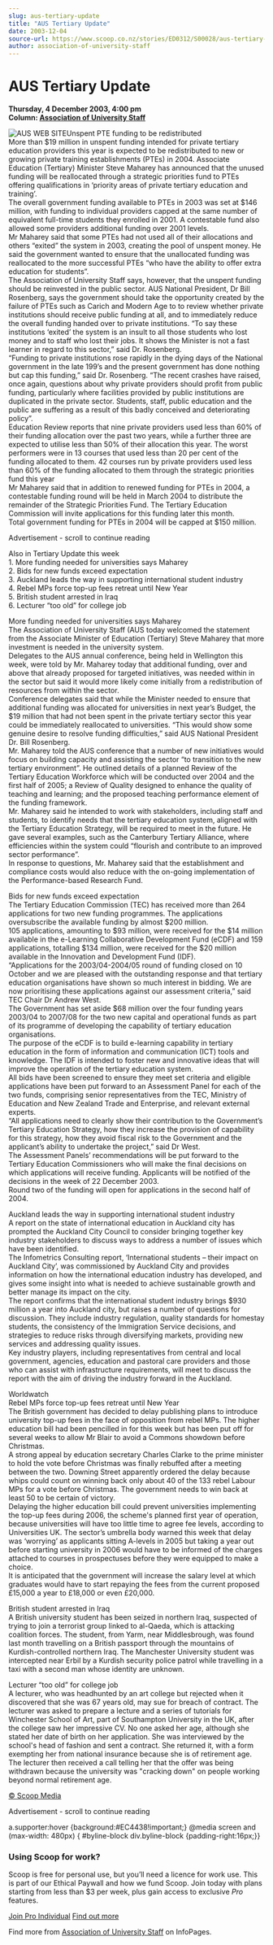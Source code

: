 ```yaml
---
slug: aus-tertiary-update
title: "AUS Tertiary Update"
date: 2003-12-04
source-url: https://www.scoop.co.nz/stories/ED0312/S00028/aus-tertiary-update.htm
author: association-of-university-staff
---
```

AUS Tertiary Update
===================

**Thursday, 4 December 2003, 4:00 pm**  
**Column: [Association of University Staff](https://info.scoop.co.nz/Association_of_University_Staff)**

![AUS WEB SITE](http://www.aus.ac.nz/pictures/logo.gif)Unspent PTE funding to be redistributed  
More than $19 million in unspent funding intended for private tertiary education providers this year is expected to be redistributed to new or growing private training establishments (PTEs) in 2004. Associate Education (Tertiary) Minister Steve Maharey has announced that the unused funding will be reallocated through a strategic priorities fund to PTEs offering qualifications in ‘priority areas of private tertiary education and training’.  
The overall government funding available to PTEs in 2003 was set at $146 million, with funding to individual providers capped at the same number of equivalent full-time students they enrolled in 2001. A contestable fund also allowed some providers additional funding over 2001 levels.  
Mr Maharey said that some PTEs had not used all of their allocations and others “exited” the system in 2003, creating the pool of unspent money. He said the government wanted to ensure that the unallocated funding was reallocated to the more successful PTEs “who have the ability to offer extra education for students”.  
The Association of University Staff says, however, that the unspent funding should be reinvested in the public sector. AUS National President, Dr Bill Rosenberg, says the government should take the opportunity created by the failure of PTEs such as Carich and Modern Age to to review whether private institutions should receive public funding at all, and to immediately reduce the overall funding handed over to private institutions. “To say these institutions ‘exited’ the system is an insult to all those students who lost money and to staff who lost their jobs. It shows the Minister is not a fast learner in regard to this sector,” said Dr. Rosenberg.  
“Funding to private institutions rose rapidly in the dying days of the National government in the late 199’s and the present government has done nothing but cap this funding,” said Dr. Rosenberg. “The recent crashes have raised, once again, questions about why private providers should profit from public funding, particularly where facilities provided by public institutions are duplicated in the private sector. Students, staff, public education and the public are suffering as a result of this badly conceived and deteriorating policy”.  
Education Review reports that nine private providers used less than 60% of their funding allocation over the past two years, while a further three are expected to utilise less than 50% of their allocation this year. The worst performers were in 13 courses that used less than 20 per cent of the funding allocated to them. 42 courses run by private providers used less than 60% of the funding allocated to them through the strategic priorities fund this year  
Mr Maharey said that in addition to renewed funding for PTEs in 2004, a contestable funding round will be held in March 2004 to distribute the remainder of the Strategic Priorities Fund. The Tertiary Education Commission will invite applications for this funding later this month.  
Total government funding for PTEs in 2004 will be capped at $150 million.

Advertisement - scroll to continue reading





Also in Tertiary Update this week  
1\. More funding needed for universities says Maharey  
2\. Bids for new funds exceed expectation  
3\. Auckland leads the way in supporting international student industry  
4\. Rebel MPs force top-up fees retreat until New Year  
5\. British student arrested in Iraq  
6\. Lecturer “too old” for college job

More funding needed for universities says Maharey  
The Association of University Staff (AUS today welcomed the statement from the Associate Minister of Education (Tertiary) Steve Maharey that more investment is needed in the university system.  
Delegates to the AUS annual conference, being held in Wellington this week, were told by Mr. Maharey today that additional funding, over and above that already proposed for targeted initiatives, was needed within in the sector but said it would more likely come initially from a redistribution of resources from within the sector.  
Conference delegates said that while the Minister needed to ensure that additional funding was allocated for universities in next year’s Budget, the $19 million that had not been spent in the private tertiary sector this year could be immediately reallocated to universities. “This would show some genuine desire to resolve funding difficulties,” said AUS National President Dr. Bill Rosenberg.  
Mr. Maharey told the AUS conference that a number of new initiatives would focus on building capacity and assisting the sector “to transition to the new tertiary environment”. He outlined details of a planned Review of the Tertiary Education Workforce which will be conducted over 2004 and the first half of 2005; a Review of Quality designed to enhance the quality of teaching and learning; and the proposed teaching performance element of the funding framework.  
Mr. Maharey said he intended to work with stakeholders, including staff and students, to identify needs that the tertiary education system, aligned with the Tertiary Education Strategy, will be required to meet in the future. He gave several examples, such as the Canterbury Tertiary Alliance, where efficiencies within the system could “flourish and contribute to an improved sector performance”.  
In response to questions, Mr. Maharey said that the establishment and compliance costs would also reduce with the on-going implementation of the Performance-based Research Fund.

Bids for new funds exceed expectation  
The Tertiary Education Commission (TEC) has received more than 264 applications for two new funding programmes. The applications oversubscribe the available funding by almost $200 million.  
105 applications, amounting to $93 million, were received for the $14 million available in the e-Learning Collaborative Development Fund (eCDF) and 159 applications, totalling $134 million, were received for the $20 million available in the Innovation and Development Fund (IDF).  
“Applications for the 2003/04-2004/05 round of funding closed on 10 October and we are pleased with the outstanding response and that tertiary education organisations have shown so much interest in bidding. We are now prioritising these applications against our assessment criteria,” said TEC Chair Dr Andrew West.  
The Government has set aside $68 million over the four funding years 2003/04 to 2007/08 for the two new capital and operational funds as part of its programme of developing the capability of tertiary education organisations.  
The purpose of the eCDF is to build e-learning capability in tertiary education in the form of information and communication (ICT) tools and knowledge. The IDF is intended to foster new and innovative ideas that will improve the operation of the tertiary education system.  
All bids have been screened to ensure they meet set criteria and eligible applications have been put forward to an Assessment Panel for each of the two funds, comprising senior representatives from the TEC, Ministry of Education and New Zealand Trade and Enterprise, and relevant external experts.  
“All applications need to clearly show their contribution to the Government’s Tertiary Education Strategy, how they increase the provision of capability for this strategy, how they avoid fiscal risk to the Government and the applicant’s ability to undertake the project,” said Dr West.  
The Assessment Panels’ recommendations will be put forward to the Tertiary Education Commissioners who will make the final decisions on which applications will receive funding. Applicants will be notified of the decisions in the week of 22 December 2003.  
Round two of the funding will open for applications in the second half of 2004.

Auckland leads the way in supporting international student industry  
A report on the state of international education in Auckland city has prompted the Auckland City Council to consider bringing together key industry stakeholders to discuss ways to address a number of issues which have been identified.  
The Infometrics Consulting report, ‘International students – their impact on Auckland City’, was commissioned by Auckland City and provides information on how the international education industry has developed, and gives some insight into what is needed to achieve sustainable growth and better manage its impact on the city.  
The report confirms that the international student industry brings $930 million a year into Auckland city, but raises a number of questions for discussion. They include industry regulation, quality standards for homestay students, the consistency of the Immigration Service decisions, and strategies to reduce risks through diversifying markets, providing new services and addressing quality issues.  
Key industry players, including representatives from central and local government, agencies, education and pastoral care providers and those who can assist with infrastructure requirements, will meet to discuss the report with the aim of driving the industry forward in the Auckland.

Worldwatch  
Rebel MPs force top-up fees retreat until New Year  
The British government has decided to delay publishing plans to introduce university top-up fees in the face of opposition from rebel MPs. The higher education bill had been pencilled in for this week but has been put off for several weeks to allow Mr Blair to avoid a Commons showdown before Christmas.  
A strong appeal by education secretary Charles Clarke to the prime minister to hold the vote before Christmas was finally rebuffed after a meeting between the two. Downing Street apparently ordered the delay because whips could count on winning back only about 40 of the 133 rebel Labour MPs for a vote before Christmas. The government needs to win back at least 50 to be certain of victory.  
Delaying the higher education bill could prevent universities implementing the top-up fees during 2006, the scheme's planned first year of operation, because universities will have too little time to agree fee levels, according to Universities UK. The sector’s umbrella body warned this week that delay was ‘worrying’ as applicants sitting A-levels in 2005 but taking a year out before starting university in 2006 would have to be informed of the charges attached to courses in prospectuses before they were equipped to make a choice.  
It is anticipated that the government will increase the salary level at which graduates would have to start repaying the fees from the current proposed £15,000 a year to £18,000 or even £20,000.

British student arrested in Iraq  
A British university student has been seized in northern Iraq, suspected of trying to join a terrorist group linked to al-Qaeda, which is attacking coalition forces. The student, from Yarm, near Middlesbrough, was found last month travelling on a British passport through the mountains of Kurdish-controlled northern Iraq. The Manchester University student was intercepted near Erbil by a Kurdish security police patrol while travelling in a taxi with a second man whose identity are unknown.

Lecturer “too old” for college job  
A lecturer, who was headhunted by an art college but rejected when it discovered that she was 67 years old, may sue for breach of contract. The lecturer was asked to prepare a lecture and a series of tutorials for Winchester School of Art, part of Southampton University in the UK, after the college saw her impressive CV. No one asked her age, although she stated her date of birth on her application. She was interviewed by the school's head of fashion and sent a contract. She returned it, with a form exempting her from national insurance because she is of retirement age. The lecturer then received a call telling her that the offer was being withdrawn because the university was "cracking down" on people working beyond normal retirement age.  

[© Scoop Media](http://www.scoop.co.nz/about/terms.html)  

Advertisement - scroll to continue reading



a.supporter:hover {background:#EC4438!important;} @media screen and (max-width: 480px) { #byline-block div.byline-block {padding-right:16px;}}

### Using Scoop for work?

Scoop is free for personal use, but you’ll need a licence for work use. This is part of our Ethical Paywall and how we fund Scoop. Join today with plans starting from less than $3 per week, plus gain access to exclusive _Pro_ features.  
  
[Join Pro Individual](https://pro.scoop.co.nz/Individual/?from=ProIn24) [Find out more](https://pro.scoop.co.nz/using-scoop-for-work/?from=ProIn24)

Find more from [Association of University Staff](https://info.scoop.co.nz/Association_of_University_Staff) on InfoPages.